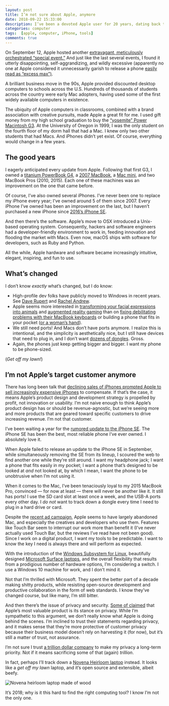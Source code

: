 ```yaml
---
layout: post
title: I’m not sure about Apple, anymore
date: 2018-09-22 15:33:00
description: I’ve been a devoted Apple user for 20 years, dating back to when Apple devices were relatively rare. Apple’s lineup has been uninspiring in recent years. I’ve been holding onto aging devices, and I’m considering a change. 
categories: computer
tags:  [apple, computer, iPhone, tools]
comments: true
---
```


On September 12, Apple hosted another [extravagant, meticulously orchestrated “special event.”](https://www.apple.com/apple-events/september-2018/) And just like the last several events, I found it utterly disappointing, self-aggrandizing, and wildly excessive (apparently no one at Apple considered it unnecessarily garish to release a phone [easily read as “excess max”)](https://www.washingtonpost.com/technology/2018/09/12/hands-with-iphone-xs-max-binge-smartphone-our-times/).

A brilliant business move in the 90s, Apple provided discounted desktop computers to schools across the U.S. Hundreds of thousands of students across the country were early Mac adopters, having used some of the first widely available computers in existence.

The ubiquity of Apple computers in classrooms, combined with a brand association with creative pursuits, made Apple a great fit for me. I used gift money from my high school graduation to buy the [“yosemite” Power Macintosh G3](https://en.wikipedia.org/wiki/Power_Macintosh_G3). At the University of Oregon in 1999, I was the only student on the fourth floor of my dorm hall that had a Mac. I knew only two other students that had Macs. And iPhones didn’t yet exist. Of course, everything would change in a few years.

## The good years

I eagerly anticipated every update from Apple. Following that first G3, I owned a [titanium PowerBook G4](https://en.wikipedia.org/wiki/PowerBook_G4#Titanium_PowerBook_G4), a [2007 MacBook](https://everymac.com/systems/apple/macbook/specs/macbook-core-2-duo-2.16-black-13-mid-2007-specs.html), a [Mac mini](https://everymac.com/systems/apple/mac_mini/index-macmini.html), and two MacBook Pros (2010, 2015). Each one of these machines was an improvement on the one that came before.

Of course, I’ve also owned several iPhones. I’ve never been one to replace my iPhone every year; I’ve owned around 5 of them since 2007. Every iPhone I’ve owned has been an improvement on the last, but I haven’t purchased a new iPhone since [2016’s iPhone SE](https://www.apple.com/newsroom/2016/03/21Apple-Introduces-iPhone-SE-The-Most-Powerful-Phone-with-a-Four-inch-Display/).

And then there’s the software. Apple’s move to OSX introduced a Unix-based operating system. Consequently, hackers and software engineers had a developer-friendly environment to work in, feeding innovation and flooding the market with Macs. Even now, macOS ships with software for developers, such as Ruby and Python.

All the while, Apple hardware and software became increasingly intuitive, elegant, inspiring, and fun to use.

## What’s changed

I don’t know _exactly_ what’s changed, but I do know: 

- High-profile dev folks have publicly moved to Windows in recent years. See [Dave Rupert](https://daverupert.com/tag/davegoeswindows/) and [Rachel Andrew](https://rachelandrew.co.uk/archives/2018/08/21/why-im-moving-from-macos-to-windows/).
- Apple seems more interested in [transforming your facial expressions into animals](https://support.apple.com/en-us/HT208190) and [augmented reality gaming](https://www.imore.com/best-ar-games-iphone-and-ipad) than on [fixing debilitating problems with their MacBook keyboards](https://ifixit.org/blog/10229/macbook-pro-keyboard/) or building a phone that fits in your pocket ([or a woman’s hand](https://interestingengineering.com/new-larger-iphones-frustrating-women-by-still-being-too-big-for-pockets)).
- We still need ports! And Macs don’t have ports anymore. I realize this is intentional, and the simplicity is aesthetically nice, but I still have devices that need to plug in, and I don’t want [dozens of dongles](https://www.extremetech.com/computing/238878-apple-now-officially-dongle-company-happens-make-smartphones-computers). Gross.
- Again, the phones just keep getting bigger and bigger. I want my phone to be phone-sized.

(_Get off my lawn!_)

## I’m not Apple’s target customer anymore

There has long been talk that [declining sales of iPhones prompted Apple to sell increasingly expensive iPhones](https://www.fastcompany.com/40525598/apple-bet-that-wed-pay-more-for-phones-it-was-right) to compensate. If that’s the case, it means Apple’s product design and development strategy is propelled by profit, not innovation or usability. I’m not naive enough to think Apple’s product design has or should be revenue-agnostic, but we’re seeing more and more products that are geared toward specific customers to drive increasing revenue. I’m not that customer.

I’ve been waiting a year for the [rumored update to the iPhone SE](https://www.macrumors.com/2018/07/10/iphone-se-predicted-to-be-discontinued/). The iPhone SE has been the best, most reliable phone I’ve ever owned. I absolutely love it. 

When Apple failed to release an update to the iPhone SE in September, while simultaneously removing the SE from its lineup, I scoured the web to find another one while they’re still around. I want my headphone jack; I want a phone that fits easily in my pocket; I want a phone that’s designed to be looked at _and_ not looked at, by which I mean, I want the phone to be unobtrusive when I’m not using it.

When it comes to the Mac, I’ve been tenaciously loyal to my 2015 MacBook Pro, convinced — for now at least — there will never be another like it. It still has ports! I use the SD card slot at least once a week, and the USB-A ports every other day. I _do not_ want to track down a dongle every time I need to plug in a hard drive or card.

Despite the [recent ad campaign](https://www.theverge.com/2018/6/15/17467232/behind-the-mac-behind-the-competition), Apple seems to have largely abandoned Mac, and especially the creatives and developers who use them. Features like Touch Bar seem to interrupt our work more than benefit it (I’ve never actually used Touch Bar, but the reviews I’ve read have not been good). Since I work on a digital product, I want my tools to be predictable. I want to know the key I need is always there and will perform as expected.

With the introduction of the [Windows Subsystem for Linux](https://docs.microsoft.com/en-us/windows/wsl/faq), beautifully designed [Microsoft Surface laptops](https://www.microsoft.com/en-us/surface), and the overall flexibility that results from a prodigious number of hardware options, I’m considering a switch. I use a Windows 10 machine for work, and I don’t mind it.

Not that I’m thrilled with Microsoft. They spent the better part of a decade making shitty products, while resisting open-source development and productive collaboration in the form of web standards. I know they’ve changed course, but like many, I’m still bitter.

And then there’s the issue of privacy and security. [Some of claimed](http://time.com/4998189/iphone-x-privacy-apple/) that Apple’s most valuable product is its stance on privacy. While I’m sympathetic to this argument, we don’t really know what Apple is doing behind the scenes. I’m inclined to trust their statements regarding privacy, and it makes sense that they’re more protective of customer privacy because their business model doesn’t rely on harvesting it (for now), but it’s still a matter of trust, not assurance.

I’m not sure I trust [a trillion dollar company](https://www.theguardian.com/technology/2018/aug/02/apple-becomes-worlds-first-trillion-dollar-company) to make my privacy a long-term priority. Not if it means sacrificing some of that (again) _trillion_.

In fact, perhaps I’ll track down a [Novena Heirloom laptop](https://www.solidsmack.com/design/behind-the-design-the-hand-crafted-wood-aluminum-novena-heirloom-laptop/) instead. It looks like a _get off my lawn_ laptop, and it’s open source and extensible, albeit beefy.

![Novena heirloom laptop made of wood](http://mottweilerstudio.com/wordpress/wp-content/uploads/2015/12/Afrormosia-and-Blk-Limba-11.png)

It’s 2018; why is it this hard to find the right computing tool? I know I’m not the only one.
